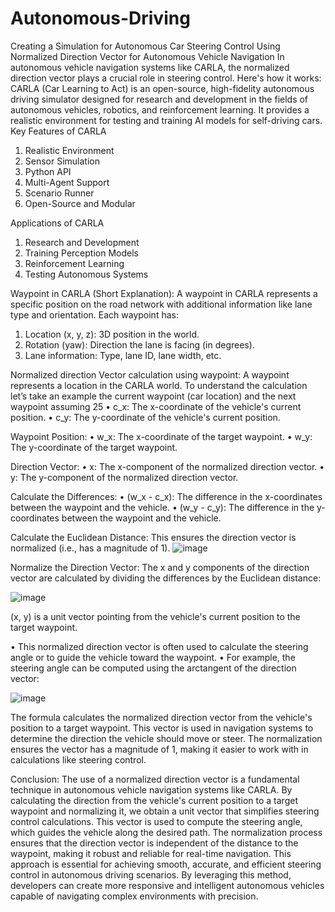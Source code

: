# Autonomous-Driving
Creating a Simulation for Autonomous Car
Steering Control Using Normalized Direction Vector for Autonomous Vehicle Navigation
In autonomous vehicle navigation systems like CARLA, the normalized direction vector plays a crucial role in steering control. Here's how it works:
CARLA (Car Learning to Act) is an open-source, high-fidelity autonomous driving simulator designed for research and development in the fields of autonomous vehicles, robotics, and reinforcement learning. It provides a realistic environment for testing and training AI models for self-driving cars.
Key Features of CARLA
1. Realistic Environment
2. Sensor Simulation
3. Python API
4. Multi-Agent Support
5. Scenario Runner
6. Open-Source and Modular

Applications of CARLA
1. Research and Development
2. Training Perception Models
3. Reinforcement Learning
4. Testing Autonomous Systems


Waypoint in CARLA (Short Explanation):
A waypoint in CARLA represents a specific position on the road network with additional information like lane type and orientation.
Each waypoint has:
1. Location (x, y, z): 3D position in the world.
2. Rotation (yaw): Direction the lane is facing (in degrees).
3. Lane information: Type, lane ID, lane width, etc.

Normalized direction Vector calculation using waypoint:
A waypoint represents a location in the CARLA world. To understand the calculation let’s take an example the current waypoint (car location) and the next waypoint assuming 25 
•	c_x: The x-coordinate of the vehicle's current position.
•	c_y: The y-coordinate of the vehicle's current position.

 Waypoint Position:
•	w_x: The x-coordinate of the target waypoint.
•	w_y: The y-coordinate of the target waypoint.

Direction Vector:
•	x: The x-component of the normalized direction vector.
•	y: The y-component of the normalized direction vector.

Calculate the Differences:
•	(w_x - c_x): The difference in the x-coordinates between the waypoint and the vehicle.
•	(w_y - c_y): The difference in the y-coordinates between the waypoint and the vehicle.

Calculate the Euclidean Distance:
This ensures the direction vector is normalized (i.e., has a magnitude of 1).
           ![image](https://github.com/user-attachments/assets/be3b5942-06c8-428a-b610-165e5577c019)




Normalize the Direction Vector:
The x and y components of the direction vector are calculated by dividing the differences by the Euclidean distance:

![image](https://github.com/user-attachments/assets/0874ef63-ec0b-4090-b531-1257e49ca564)

 

(x, y) is a unit vector pointing from the vehicle's current position to the target waypoint.

•	This normalized direction vector is often used to calculate the steering angle or to guide the vehicle toward the waypoint.
•	For example, the steering angle can be computed using the arctangent of the direction vector:
                 

                 
![image](https://github.com/user-attachments/assets/699dd3fd-eb3f-4155-ac9e-e8036ceec31e)



The formula calculates the normalized direction vector from the vehicle's position to a target waypoint. This vector is used in navigation systems to determine the direction the vehicle should move or steer. The normalization ensures the vector has a magnitude of 1, making it easier to work with in calculations like steering control.

Conclusion:
The use of a normalized direction vector is a fundamental technique in autonomous vehicle navigation systems like CARLA. By calculating the direction from the vehicle's current position to a target waypoint and normalizing it, we obtain a unit vector that simplifies steering control calculations. This vector is used to compute the steering angle, which guides the vehicle along the desired path.
The normalization process ensures that the direction vector is independent of the distance to the waypoint, making it robust and reliable for real-time navigation. This approach is essential for achieving smooth, accurate, and efficient steering control in autonomous driving scenarios. By leveraging this method, developers can create more responsive and intelligent autonomous vehicles capable of navigating complex environments with precision.
